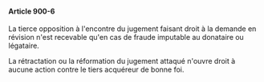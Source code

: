 #### Article 900-6

La tierce opposition à l'encontre du jugement faisant droit à la demande en révision n'est recevable qu'en cas de fraude imputable au donataire ou légataire.

La rétractation ou la réformation du jugement attaqué n'ouvre droit à aucune action contre le tiers acquéreur de bonne foi.


